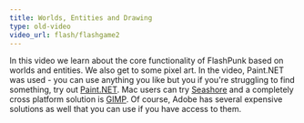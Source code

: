```yaml
---
title: Worlds, Entities and Drawing
type: old-video
video_url: flash/flashgame2
---
```

In this video we learn about the core functionality of FlashPunk based on worlds and entities. We also get to some pixel art. In the video, Paint.NET was used - you can use anything you like but you if you're struggling to find something, try out [Paint.NET](http://getpaint.net). Mac users can try [Seashore](http://seashore.sourceforge.net/The_Seashore_Project/About.html) and a completely cross platform solution is [GIMP](http://www.gimp.org/). Of course, Adobe has several expensive solutions as well that you can use if you have access to them.
